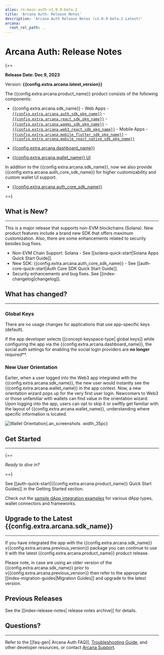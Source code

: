 ```yaml
---
alias: rn-main-auth-v1.0.9-beta.2
title: 'Arcana Auth: Release Notes'
description: 'Arcana Auth Release Notes (v1.0.9-beta.2 Latest)'
arcana:
  root_rel_path: ..
---
```


# Arcana Auth: Release Notes

{==

**Release Date: Dec 9, 2023**  

Version: **{{config.extra.arcana.latest_version}}**

The {{config.extra.arcana.product_name}} product consists of the following components:

* {{config.extra.arcana.sdk_name}} 
      - Web Apps 
        - [`{{config.extra.arcana.auth_sdk_pkg_name}}`](https://www.npmjs.com/package/@arcana/auth) 
        - [`{{config.extra.arcana.react_sdk_pkg_name}}`](https://www.npmjs.com/package/@arcana/auth-react)
        - [`{{config.extra.arcana.wagmi_sdk_pkg_name}}`](https://www.npmjs.com/package/@arcana/auth-wagmi) 
        - [`{{config.extra.arcana.web3_react_sdk_pkg_name}}`](https://www.npmjs.com/package/@arcana/auth-web3-react)
      - Mobile Apps
        - [`{{config.extra.arcana.mobile_flutter_sdk_pkg_name}}`](https://pub.dev/packages/arcana_auth_flutter)
        - [`{{config.extra.arcana.mobile_react_native_sdk_pkg_name}}`](https://www.npmjs.com/package/@arcana/auth-react-native)

* [{{config.extra.arcana.dashboard_name}}](https://dashboard.arcana.network/)

* [{{config.extra.arcana.wallet_name}} UI](https://github.com/arcana-network/wallet-ui)

In addition to the {{config.extra.arcana.sdk_name}}, now we also provide {{config.extra.arcana.auth_core_sdk_name}} for higher customizability and custom wallet UI support.

* [{{config.extra.arcana.auth_core_sdk_name}}](https://www.npmjs.com/package/@arcana/auth-core)

==}

## What is New?

---

This is a major release that supports non-EVM blockchains (Solana). New product features include a brand new SDK that offers maximum customization. Also, there are some enhancements related to security besides bug fixes.

* Non-EVM Chain Support: Solana - See [[solana-quick-start|Solana Apps Quick Start Guide]].
* New SDK: {{config.extra.arcana.auth_core_sdk_name}} - See [[auth-core-quick-start|Auth Core SDK Quick Start Guide]].
* Security enhancements and bug fixes. See [[index-changelog|changelog]].

## What has changed?

---

### Global Keys

There are no usage changes for applications that use app-specific keys (default). 

If the app developer selects [[concept-keyspace-type| global keys]] while configuring the app via the {{config.extra.arcana.dashboard_name}}, the social auth settings for enabling the social login providers are **no longer** required**.

### New User Orientation

Earlier, when a user logged into the Web3 app integrated with the {{config.extra.arcana.sdk_name}}, the new user would instantly see the {{config.extra.arcana.wallet_name}} in the app context. Now, a new orientation wizard pops up for the very first user login. Newcomers to Web3 or those unfamiliar with wallets can find value in the orientation wizard. Upon logging into the app, users can opt to skip it or swiftly get familiar with the layout of {{config.extra.arcana.wallet_name}}, understanding where specific information is located.

![Wallet Orientation](/img/an_wallet_orientation.gif){.an_screenshots .width_35pc}

## Get Started

---

{==

*Ready to dive in?* 

==}

See [[auth-quick-start|{{config.extra.arcana.product_name}} Quick Start Guides]] in the Getting Started section.

Check out the [sample dApp integration examples](https://github.com/arcana-network/auth-examples) for various dApp types, wallet connectors and frameworks.

## Upgrade to the Latest {{config.extra.arcana.sdk_name}} 

---

If you have integrated the app with the {{config.extra.arcana.sdk_name}} v{{config.extra.arcana.previous_version}} package you can continue to use it with the latest {{config.extra.arcana.product_name}} product release.

Please note, in case are using an older version of the {{config.extra.arcana.sdk_name}} prior to v{{config.extra.arcana.previous_version}} then refer to the appropriate [[index-migration-guides|Migration Guides]] and upgrade to the latest version.

## Previous Releases

See the [[index-release-notes| release notes archive]] for details.

## Questions? 

---

Refer to the [[faq-gen| Arcana Auth FAQ]], [Troubleshooting Guide]({{page.meta.arcana.root_rel_path}}/troubleshooting.md), and other developer resources, or contact [Arcana Support]({{page.meta.arcana.root_rel_path}}/support.md).
